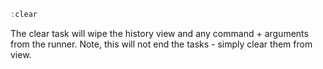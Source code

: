 <!--TITLE:clear-->
<!--ABOUT:The clear task will wipe the runner's visible tasks and clear the current command.-->

```javascript
:clear
```

The clear task will wipe the history view and any command + arguments from the runner. Note, this will not end the tasks - simply clear them from view.